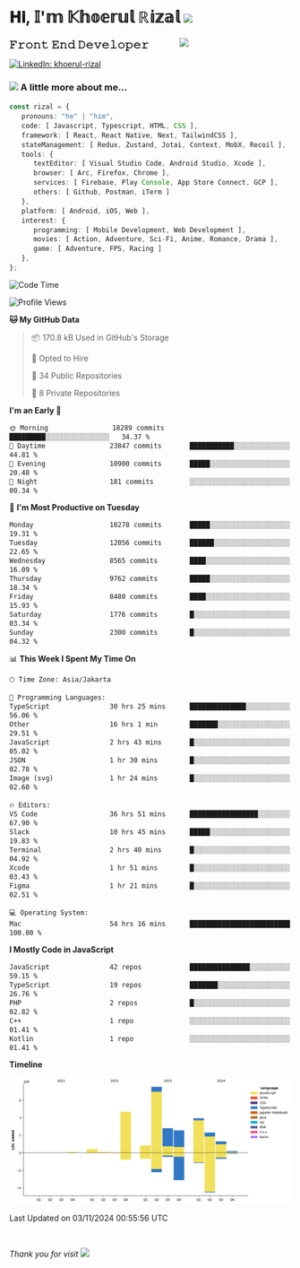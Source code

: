 <h1> 𝐇𝐢, 𝕀'𝕞 𝕂𝕙𝕠𝕖𝕣𝕦𝕝 ℝ𝕚𝕫𝕒𝕝 <img src="https://media.giphy.com/media/mGcNjsfWAjY5AEZNw6/giphy.gif" width="50"></h1>
<img align='right' src="https://media.giphy.com/media/v1.Y2lkPTc5MGI3NjExOWI2ajR2NGJubzBsZHFuaHMwajRrcDNsNXJwOG8yb3F0NjhkNXF4OSZlcD12MV9pbnRlcm5hbF9naWZfYnlfaWQmY3Q9cw/fkZukR450RQ1qnGaq9/giphy.gif" width="200">
<strong style="font-size:20px;">𝙵𝚛𝚘𝚗𝚝 𝙴𝚗𝚍 𝙳𝚎𝚟𝚎𝚕𝚘𝚙𝚎𝚛</strong>
</p></em>

[![LinkedIn: khoerul-rizal](https://img.shields.io/badge/khoerul--rizal-blue?style=flat-square&logo=Linkedin&logoColor=white&link=https://www.linkedin.com/in/khoerul-rizal/)](https://www.linkedin.com/in/khoerul-rizal/)

### <img src="https://media.giphy.com/media/VgCDAzcKvsR6OM0uWg/giphy.gif" width="50"> A little more about me...

```typescript
const rizal = {
   pronouns: "he" | "him",
   code: [ Javascript, Typescript, HTML, CSS ],
   framework: [ React, React Native, Next, TailwindCSS ],
   stateManagement: [ Redux, Zustand, Jotai, Context, MobX, Recoil ],
   tools: {
      textEditor: [ Visual Studio Code, Android Studio, Xcode ],
      browser: [ Arc, Firefox, Chrome ],
      services: [ Firebase, Play Console, App Store Connect, GCP ],
      others: [ Github, Postman, iTerm ]
   },
   platform: [ Android, iOS, Web ],
   interest: {
      programming: [ Mobile Development, Web Development ],
      movies: [ Action, Adventure, Sci-Fi, Anime, Romance, Drama ],
      game: [ Adventure, FPS, Racing ]
   },
};
```

<!--START_SECTION:waka-->
![Code Time](http://img.shields.io/badge/Code%20Time-1%2C457%20hrs%2022%20mins-blue)

![Profile Views](http://img.shields.io/badge/Profile%20Views-0-blue)

**🐱 My GitHub Data** 

> 📦 170.8 kB Used in GitHub's Storage 
 > 
> 💼 Opted to Hire
 > 
> 📜 34 Public Repositories 
 > 
> 🔑 8 Private Repositories 
 > 
**I'm an Early 🐤** 

```text
🌞 Morning                18289 commits       █████████░░░░░░░░░░░░░░░░   34.37 % 
🌆 Daytime                23847 commits       ███████████░░░░░░░░░░░░░░   44.81 % 
🌃 Evening                10900 commits       █████░░░░░░░░░░░░░░░░░░░░   20.48 % 
🌙 Night                  181 commits         ░░░░░░░░░░░░░░░░░░░░░░░░░   00.34 % 
```
📅 **I'm Most Productive on Tuesday** 

```text
Monday                   10278 commits       █████░░░░░░░░░░░░░░░░░░░░   19.31 % 
Tuesday                  12056 commits       ██████░░░░░░░░░░░░░░░░░░░   22.65 % 
Wednesday                8565 commits        ████░░░░░░░░░░░░░░░░░░░░░   16.09 % 
Thursday                 9762 commits        █████░░░░░░░░░░░░░░░░░░░░   18.34 % 
Friday                   8480 commits        ████░░░░░░░░░░░░░░░░░░░░░   15.93 % 
Saturday                 1776 commits        █░░░░░░░░░░░░░░░░░░░░░░░░   03.34 % 
Sunday                   2300 commits        █░░░░░░░░░░░░░░░░░░░░░░░░   04.32 % 
```


📊 **This Week I Spent My Time On** 

```text
🕑︎ Time Zone: Asia/Jakarta

💬 Programming Languages: 
TypeScript               30 hrs 25 mins      ██████████████░░░░░░░░░░░   56.06 % 
Other                    16 hrs 1 min        ███████░░░░░░░░░░░░░░░░░░   29.51 % 
JavaScript               2 hrs 43 mins       █░░░░░░░░░░░░░░░░░░░░░░░░   05.02 % 
JSON                     1 hr 30 mins        █░░░░░░░░░░░░░░░░░░░░░░░░   02.78 % 
Image (svg)              1 hr 24 mins        █░░░░░░░░░░░░░░░░░░░░░░░░   02.60 % 

🔥 Editors: 
VS Code                  36 hrs 51 mins      █████████████████░░░░░░░░   67.90 % 
Slack                    10 hrs 45 mins      █████░░░░░░░░░░░░░░░░░░░░   19.83 % 
Terminal                 2 hrs 40 mins       █░░░░░░░░░░░░░░░░░░░░░░░░   04.92 % 
Xcode                    1 hr 51 mins        █░░░░░░░░░░░░░░░░░░░░░░░░   03.43 % 
Figma                    1 hr 21 mins        █░░░░░░░░░░░░░░░░░░░░░░░░   02.51 % 

💻 Operating System: 
Mac                      54 hrs 16 mins      █████████████████████████   100.00 % 
```

**I Mostly Code in JavaScript** 

```text
JavaScript               42 repos            ███████████████░░░░░░░░░░   59.15 % 
TypeScript               19 repos            ███████░░░░░░░░░░░░░░░░░░   26.76 % 
PHP                      2 repos             █░░░░░░░░░░░░░░░░░░░░░░░░   02.82 % 
C++                      1 repo              ░░░░░░░░░░░░░░░░░░░░░░░░░   01.41 % 
Kotlin                   1 repo              ░░░░░░░░░░░░░░░░░░░░░░░░░   01.41 % 
```



**Timeline**

![Lines of Code chart](https://raw.githubusercontent.com/khoerulrizal/khoerulrizal/main/assets/bar_graph.png)


 Last Updated on 03/11/2024 00:55:56 UTC
<!--END_SECTION:waka-->
</details>
<br/>

<em>Thank you for visit</em> <img src="https://media.giphy.com/media/v1.Y2lkPTc5MGI3NjExcHdvNm1qZWtjaGw0ZjdwM3Z3NnY2dHlueTVuODBta2FiY20wM2YybSZlcD12MV9pbnRlcm5hbF9naWZfYnlfaWQmY3Q9cw/tV25tpdKqdFa9x81k2/giphy.gif" width="40">
